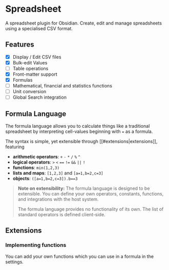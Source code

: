 # Spreadsheet

A spreadsheet plugin for Obsidian. Create, edit and manage spreadsheets using a specialised CSV format.

## Features

- [x] Display / Edit CSV files
- [x] Bulk-edit Values
- [ ] Table operations
- [x] Front-matter support
- [x] Formulas
- [ ] Mathematical, financial and statistics functions
- [ ] Unit conversion
- [ ] Global Search integration

## Formula Language

The formula language allows you to calculate things like a traditional spreadsheet by interpreting
cell-values beginning with `=` as a formula.

The syntax is simple, yet extensible through [[#extensions|extensions]], featuring

* **arithmetic operators**: `+` `-` `*` `/` `%` `^`
* **logical operators**: `>` `<` `==` `!=` `&&` `||` `!`
* **functions**: `min(1,2,3)`
* **lists and maps**: `[1,2,3]` and `[a=1,b=2,c=3]`
* **objects**: `([a=1,b=2,c=3]).b==3`

> **Note on extensibility:** The formula language is designed to be extensible. You can define your own operators,
> constants, functions, and integrations with the host system.
>
> The formula language provides no functionality of its own. The list of standard operators is defined client-side.

## Extensions

### Implementing functions

You can add your own functions which you can use in a formula in the settings. 